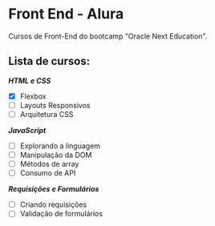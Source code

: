 # Front End - Alura
Cursos de Front-End do bootcamp "Oracle Next Education". 

## Lista de cursos:

***HTML e CSS***

- [x] Flexbox
- [ ] Layouts Responsivos
- [ ] Arquitetura CSS

***JavaScript***

- [ ] Explorando a linguagem
- [ ] Manipulação da DOM
- [ ] Métodos de array
- [ ] Consumo de API

***Requisições e Formulários***

- [ ] Criando requisições
- [ ] Validação de formulários
